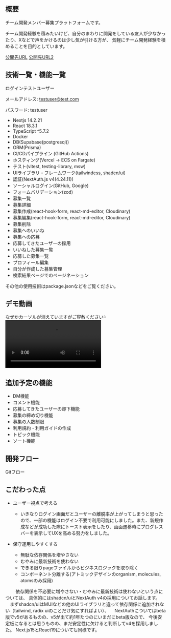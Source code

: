 ## 概要

チーム開発メンバー募集プラットフォームです。

チーム開発経験を積みたいけど、自分のまわりに開発をしている友人が少なかったり、Xなどで声をかけるのは少し気が引ける方が、
気軽にチーム開発経験を積めることを目的としています。

[公開先URL](https://tech-unity-dev.com)
[公開先URL2](https://tech-unity.vercel.app/)

## 技術一覧・機能一覧

ログインテストユーザー

メールアドレス: testuser@test.com

パスワード: testuser

- Nextjs 14.2.21
- React 18.3.1
- TypeScript ^5.7.2
- Docker
- DB(Supabase(postgresql))
- ORM(Prisma)
- CI/CDパイプライン (GitHub Actions)
- ホスティング(Vercel → ECS on Fargate)
- テスト(vitest, testing-library, msw)
- UIライブラリ・フレームワーク(tailwindcss, shadcn/ui)
- 認証(NextAuth.js v4(4.24.11))
- ソーシャルログイン(GitHub, Google)
- フォームバリデーション(zod)
- 募集一覧
- 募集詳細
- 募集作成(react-hook-form, react-md-editor, Cloudinary)
- 募集編集(react-hook-form, react-md-editor, Cloudinary)
- 募集削除
- 募集へのいいね
- 募集への応募
- 応募してきたユーザーの採用
- いいねした募集一覧
- 応募した募集一覧
- プロフィール編集
- 自分が作成した募集管理
- 検索結果ページでのページネーション

その他の使用技術はpackage.jsonなどをご覧ください。

## デモ動画
なぜかカーソルが消えていますがご容赦ください💦
<video src="https://github.com/user-attachments/assets/ad60108b-65f0-45d9-b230-8008ecf7999e"></video>

## 追加予定の機能

- DM機能
- コメント機能
- 応募してきたユーザーの却下機能
- 募集の締め切り機能
- 募集の人数制限
- 利用規約・利用ガイドの作成
- トピック機能
- ソート機能

## 開発フロー
Gitフロー

## こだわった点

- ユーザー視点で考える
  - いきなりログイン画面だとユーザーの離脱率が上がってしまうと思ったので、一部の機能はログイン不要で利用可能にしました。また、新規作成などが成功した際にトースト表示をしたり、画面遷移時にプログレスバーを表示してUXを高める努力をしました。
  
- 保守運用しやすくする
  - 無駄な依存関係を増やさない
  - むやみに最新技術を使わない
  - できる限りpageファイルからビジネスロジックを取り除く
  - コンポーネント分離する(アトミックデザインのorganism, molecules, atomsのみ採用)

　
　依存関係を不必要に増やさない・むやみに最新技術は使わないという点については、
具体的にはshadcn/uiとNextAuth v4の採用についてお話します。
　まずshadcn/uiはMUIなどの他のUIライブラリと違って依存関係に追加されない（tailwind, radix uiのことだけ気にすればよい）、
　NextAuthについてはbeta版でv5があるものの、v5が出て約1年たつのにいまだにbeta版なので、
今後安定板になるとは思うものの、まだ安定性に欠けると判断してv4を採用しました。
Next.js15とReact19についても同様です。

